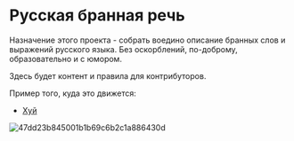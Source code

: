 # Русская бранная речь

Назначение этого проекта - собрать воедино описание бранных слов и выражений русского языка. Без оскорблений, по-доброму, образовательно и с юмором.

Здесь будет контент и правила для контрибуторов.

Пример того, куда это движется:
* [Хуй](хуй/хуй.md)

![47dd23b845001b1b69c6b2c1a886430d](https://user-images.githubusercontent.com/69890349/170819989-0d373629-38e1-4696-8de2-d0acc9094b6c.gif)
